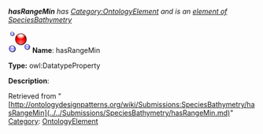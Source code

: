 ___hasRangeMin__ has [Category:OntologyElement](../../Category/OntologyElement.md "Category:OntologyElement") and is an [element of](../../Property/ElementOf.md "Property:ElementOf") [SpeciesBathymetry](../../Submissions/SpeciesBathymetry.md "Submissions:SpeciesBathymetry")_


  




[![DatatypeProperty](../../images/thumb/a/a5/DatatypeProperty.gif/45px-DatatypeProperty.gif)](../../Image/DatatypeProperty.gif.md "DatatypeProperty")
__Name__: hasRangeMin 


__Type:__ owl:DatatypeProperty 


__Description__: 





Retrieved from "[http://ontologydesignpatterns.org/wiki/Submissions:SpeciesBathymetry/hasRangeMin](../../Submissions/SpeciesBathymetry/hasRangeMin.md)"
 [Category](http://ontologydesignpatterns.org/wiki/Special:Categories "Special:Categories"): [OntologyElement](../../Category/OntologyElement.md "Category:OntologyElement")